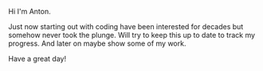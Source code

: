 Hi I'm Anton.

Just now starting out with coding have been interested for decades but somehow never took the plunge. Will try to keep this up to date to track my progress. And later on maybe show some of my work. 

Have a great day!
